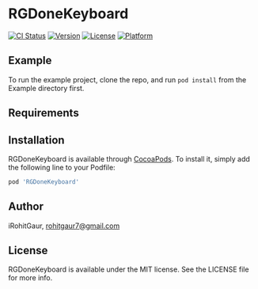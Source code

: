 # RGDoneKeyboard

[![CI Status](https://img.shields.io/travis/iRohitGaur/RGDoneKeyboard.svg?style=flat)](https://travis-ci.org/iRohitGaur/RGDoneKeyboard)
[![Version](https://img.shields.io/cocoapods/v/RGDoneKeyboard.svg?style=flat)](https://cocoapods.org/pods/RGDoneKeyboard)
[![License](https://img.shields.io/cocoapods/l/RGDoneKeyboard.svg?style=flat)](https://cocoapods.org/pods/RGDoneKeyboard)
[![Platform](https://img.shields.io/cocoapods/p/RGDoneKeyboard.svg?style=flat)](https://cocoapods.org/pods/RGDoneKeyboard)

## Example

To run the example project, clone the repo, and run `pod install` from the Example directory first.

## Requirements

## Installation

RGDoneKeyboard is available through [CocoaPods](https://cocoapods.org). To install
it, simply add the following line to your Podfile:

```ruby
pod 'RGDoneKeyboard'
```

## Author

iRohitGaur, rohitgaur7@gmail.com

## License

RGDoneKeyboard is available under the MIT license. See the LICENSE file for more info.
